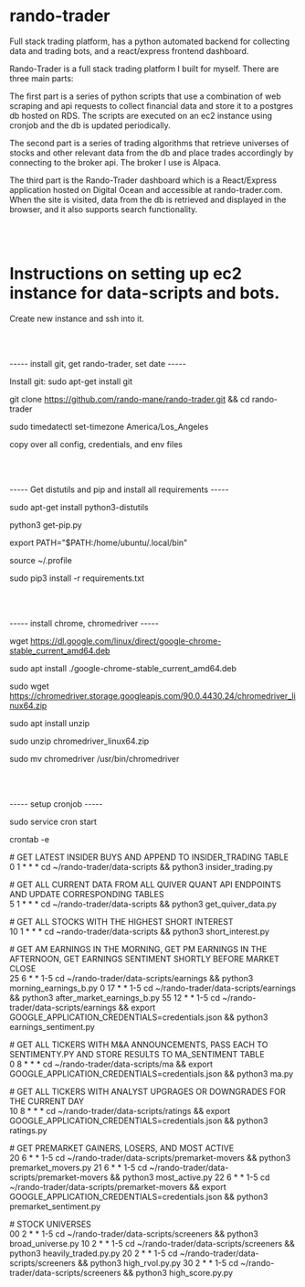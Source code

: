 # rando-trader
Full stack trading platform, has a python automated backend for collecting data and trading bots, and a react/express frontend dashboard.

Rando-Trader is a full stack trading platform I built for myself. There are three main parts:

The first part is a series of python scripts that use a combination of web scraping and api requests to collect financial data and
store it to a postgres db hosted on RDS. The scripts are executed on an ec2 instance using cronjob and the db is updated periodically.

The second part is a series of trading algorithms that retrieve universes of stocks and other relevant data from the db and place trades
accordingly by connecting to the broker api. The broker I use is Alpaca.

The third part is the Rando-Trader dashboard which is a React/Express application hosted on Digital Ocean and accessible at rando-trader.com.
When the site is visited, data from the db is retrieved and displayed in the browser, and it also supports search functionality.  


<br />
<br />

# Instructions on setting up ec2 instance for data-scripts and bots.

Create new instance and ssh into it.  

<br />
<br />

----- install git, get rando-trader, set date -----  


Install git:  sudo apt-get install git

git clone https://github.com/rando-mane/rando-trader.git && cd rando-trader

sudo timedatectl set-timezone America/Los_Angeles

copy over all config, credentials, and env files  

<br />
<br />

----- Get distutils and pip and install all requirements -----  

sudo apt-get install python3-distutils

python3 get-pip.py

export PATH="$PATH:/home/ubuntu/.local/bin"

source ~/.profile

sudo pip3 install -r requirements.txt  

<br />
<br />

----- install chrome, chromedriver -----  

wget https://dl.google.com/linux/direct/google-chrome-stable_current_amd64.deb

sudo apt install ./google-chrome-stable_current_amd64.deb


sudo wget https://chromedriver.storage.googleapis.com/90.0.4430.24/chromedriver_linux64.zip

sudo apt install unzip

sudo unzip chromedriver_linux64.zip

sudo mv chromedriver /usr/bin/chromedriver  

<br />
<br />

----- setup cronjob -----  

sudo service cron start

crontab -e  


\# GET LATEST INSIDER BUYS AND APPEND TO INSIDER_TRADING TABLE<br />
0 1 * * * cd ~/rando-trader/data-scripts && python3 insider_trading.py  


\# GET ALL CURRENT DATA FROM ALL QUIVER QUANT API ENDPOINTS AND UPDATE CORRESPONDING TABLES<br />
5 1 * * * cd ~/rando-trader/data-scripts && python3 get_quiver_data.py  


\# GET ALL STOCKS WITH THE HIGHEST SHORT INTEREST<br />
10 1 * * * cd ~rando-trader/data-scripts && python3 short_interest.py  


\# GET AM EARNINGS IN THE MORNING, GET PM EARNINGS IN THE AFTERNOON, GET EARNINGS SENTIMENT SHORTLY BEFORE MARKET CLOSE<br />
25 6 * * 1-5 cd ~/rando-trader/data-scripts/earnings && python3 morning_earnings_b.py
0 17 * * 1-5 cd ~/rando-trader/data-scripts/earnings && python3 after_market_earnings_b.py
55 12 * * 1-5 cd ~/rando-trader/data-scripts/earnings && export GOOGLE_APPLICATION_CREDENTIALS=credentials.json && python3 earnings_sentiment.py  


\# GET ALL TICKERS WITH M&A ANNOUNCEMENTS, PASS EACH TO SENTIMENTY.PY AND STORE RESULTS TO MA_SENTIMENT TABLE<br />
0 8 * * * cd ~/rando-trader/data-scripts/ma && export GOOGLE_APPLICATION_CREDENTIALS=credentials.json && python3 ma.py  


\# GET ALL TICKERS WITH ANALYST UPGRAGES OR DOWNGRADES FOR THE CURRENT DAY<br />
10 8 * * * cd ~/rando-trader/data-scripts/ratings && export GOOGLE_APPLICATION_CREDENTIALS=credentials.json && python3 ratings.py  


\# GET PREMARKET GAINERS, LOSERS, AND MOST ACTIVE<br />
20 6 * * 1-5 cd ~/rando-trader/data-scripts/premarket-movers && python3 premarket_movers.py
21 6 * * 1-5 cd ~/rando-trader/data-scripts/premarket-movers && python3 most_active.py
22 6 * * 1-5 cd ~/rando-trader/data-scripts/premarket-movers && export GOOGLE_APPLICATION_CREDENTIALS=credentials.json && python3 premarket_sentiment.py  


\# STOCK UNIVERSES<br />
00 2 * * 1-5 cd ~/rando-trader/data-scripts/screeners && python3 broad_universe.py
10 2 * * 1-5 cd ~/rando-trader/data-scripts/screeners && python3 heavily_traded.py.py
20 2 * * 1-5 cd ~/rando-trader/data-scripts/screeners && python3 high_rvol.py.py
30 2 * * 1-5 cd ~/rando-trader/data-scripts/screeners && python3 high_score.py.py

